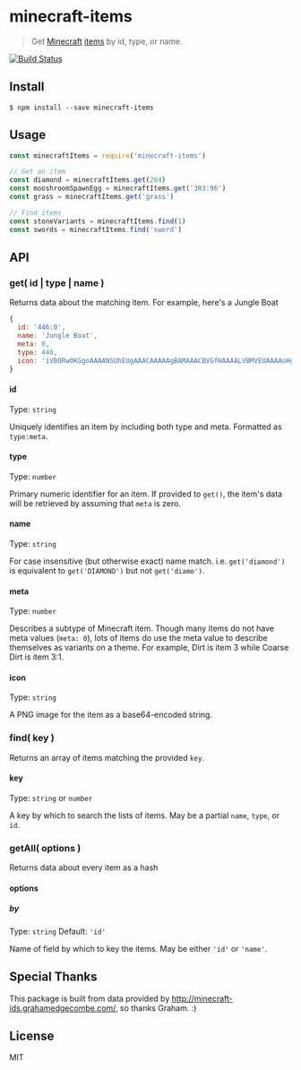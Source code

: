 # minecraft-items

> Get [Minecraft](https://minecraft.net) [items](http://minecraft-ids.grahamedgecombe.com/) by id, type, or name.

[![Build Status](https://travis-ci.org/pandapaul/minecraft-items.svg?branch=master)](https://travis-ci.org/pandapaul/minecraft-items)


## Install

```
$ npm install --save minecraft-items
```


## Usage

```js
const minecraftItems = require('minecraft-items')

// Get an item
const diamond = minecraftItems.get(264)
const mooshroomSpawnEgg = minecraftItems.get('383:96')
const grass = minecraftItems.get('grass')

// Find items
const stoneVariants = minecraftItems.find(1)
const swords = minecraftItems.find('sword')
```


## API

### get( id | type | name )

Returns data about the matching item.  For example, here's a Jungle Boat
```js
{
  id: '446:0',
  name: 'Jungle Boat',
  meta: 0,
  type: 446,
  icon: 'iVBORw0KGgoAAAANSUhEUgAAACAAAAAgBAMAAACBVGfHAAAALVBMVEUAAAAoHgqLaCVHLx9mRCyHWTp2TjOacVRSNyS4h2RpThyIZSSOZEJsUR12WB9O084eAAAAAXRSTlMAQObYZgAAAI9JREFUKFOl0TEZwzAMhFFROAqm8FMQBVMIBVMQBVEoBVMQhVAIhi7J0Mbp0tv0vtN0ZmYm2Wfu0ATAI6iBe++dBxC4u2+9D1ZwntLWxxpwd3e1H3B+NMVgDYl7ROgl9ABJRARqmlpDJQFZ2o+pBRiZSVVpHlflC4xKshLNY1+DkRSYac59DXYtoGuxG/yZN7Ieb5H4FFC4AAAAAElFTkSuQmCC'
}
```

#### id

Type: `string`

Uniquely identifies an item by including both type and meta. Formatted as `type:meta`.

#### type

Type: `number`

Primary numeric identifier for an item. If provided to `get()`, the item's data will be retrieved by assuming that `meta` is zero.

#### name

Type: `string`

For case insensitive (but otherwise exact) name match. i.e. `get('diamond')` is equivalent to `get('DIAMOND')` but not `get('diamo')`.

#### meta

Type: `number`

Describes a subtype of Minecraft item. Though many items do not have meta values (`meta: 0`), lots of items do use the meta value to describe themselves as variants on a theme.  For example, Dirt is item 3 while Coarse Dirt is item 3:1.

#### icon

Type: `string`

A PNG image for the item as a base64-encoded string.


### find( key )

Returns an array of items matching the provided `key`.

#### key

Type: `string` or `number`

A key by which to search the lists of items. May be a partial `name`, `type`, or `id`.


### getAll( options )

Returns data about every item as a hash

#### options

##### by

Type: `string`
Default: `'id'`

Name of field by which to key the items. May be either `'id'` or `'name'`.


## Special Thanks

This package is built from data provided by http://minecraft-ids.grahamedgecombe.com/, so thanks Graham. :)


## License

MIT
